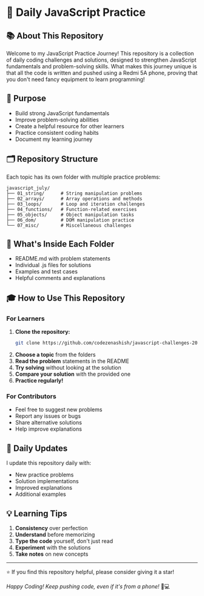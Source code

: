 # 🚀 Daily JavaScript Practice

## 📚 About This Repository

Welcome to my JavaScript Practice Journey! This repository is a collection of daily coding challenges and solutions, designed to strengthen JavaScript fundamentals and problem-solving skills. What makes this journey unique is that all the code is written and pushed using a Redmi 5A phone, proving that you don't need fancy equipment to learn programming!

## 🎯 Purpose

- Build strong JavaScript fundamentals
- Improve problem-solving abilities
- Create a helpful resource for other learners
- Practice consistent coding habits
- Document my learning journey

## 🗂️ Repository Structure

Each topic has its own folder with multiple practice problems:

```
javascript_july/
├── 01_string/      # String manipulation problems
├── 02_arrays/      # Array operations and methods
├── 03_loops/       # Loop and iteration challenges
├── 04_functions/   # Function-related exercises
├── 05_objects/     # Object manipulation tasks
├── 06_dom/         # DOM manipulation practice
└── 07_misc/        # Miscellaneous challenges
```

## 📝 What's Inside Each Folder

- README.md with problem statements
- Individual .js files for solutions
- Examples and test cases
- Helpful comments and explanations

## 🎓 How to Use This Repository

### For Learners

1. **Clone the repository:**
   ```bash
   git clone https://github.com/codezenashish/javascript-challenges-2025.git
   ```
2. **Choose a topic** from the folders
3. **Read the problem** statements in the README
4. **Try solving** without looking at the solution
5. **Compare your solution** with the provided one
6. **Practice regularly!**

### For Contributors

- Feel free to suggest new problems
- Report any issues or bugs
- Share alternative solutions
- Help improve explanations

## 🔄 Daily Updates

I update this repository daily with:

- New practice problems
- Solution implementations
- Improved explanations
- Additional examples

## 💡 Learning Tips

1. **Consistency** over perfection
2. **Understand** before memorizing
3. **Type the code** yourself, don't just read
4. **Experiment** with the solutions
5. **Take notes** on new concepts


---

⭐ If you find this repository helpful, please consider giving it a star!

_Happy Coding! Keep pushing code, even if it's from a phone!_ 📱💻
